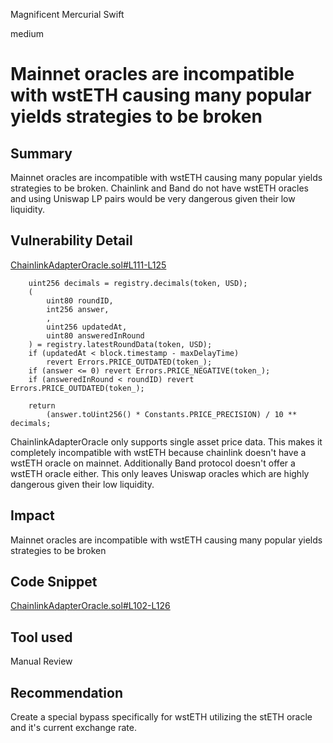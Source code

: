 Magnificent Mercurial Swift

medium

# Mainnet oracles are incompatible with wstETH causing many popular yields strategies to be broken
## Summary

Mainnet oracles are incompatible with wstETH causing many popular yields strategies to be broken. Chainlink and Band do not have wstETH oracles and using Uniswap LP pairs would be very dangerous given their low liquidity. 

## Vulnerability Detail

[ChainlinkAdapterOracle.sol#L111-L125](https://github.com/sherlock-audit/2023-07-blueberry/blob/main/blueberry-core/contracts/oracle/ChainlinkAdapterOracle.sol#L111-L125)

        uint256 decimals = registry.decimals(token, USD);
        (
            uint80 roundID,
            int256 answer,
            ,
            uint256 updatedAt,
            uint80 answeredInRound
        ) = registry.latestRoundData(token, USD);
        if (updatedAt < block.timestamp - maxDelayTime)
            revert Errors.PRICE_OUTDATED(token_);
        if (answer <= 0) revert Errors.PRICE_NEGATIVE(token_);
        if (answeredInRound < roundID) revert Errors.PRICE_OUTDATED(token_);

        return
            (answer.toUint256() * Constants.PRICE_PRECISION) / 10 ** decimals;

ChainlinkAdapterOracle only supports single asset price data. This makes it completely incompatible with wstETH because chainlink doesn't have a wstETH oracle on mainnet. Additionally Band protocol doesn't offer a wstETH oracle either. This only leaves Uniswap oracles which are highly dangerous given their low liquidity.

## Impact

Mainnet oracles are incompatible with wstETH causing many popular yields strategies to be broken

## Code Snippet

[ChainlinkAdapterOracle.sol#L102-L126](https://github.com/sherlock-audit/2023-07-blueberry/blob/main/blueberry-core/contracts/oracle/ChainlinkAdapterOracle.sol#L102-L126)

## Tool used

Manual Review

## Recommendation

Create a special bypass specifically for wstETH utilizing the stETH oracle and it's current exchange rate. 